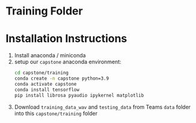 # Training Folder

# Installation Instructions

1. Install anaconda / miniconda
2. setup our `capstone` anaconda environment:
   ```bash
   cd capstone/training
   conda create -n capstone python=3.9
   conda activate capstone
   conda install tensorflow
   pip install librosa pyaudio ipykernel matplotlib
   ```
3. Download `training_data_wav` and `testing_data` from Teams `data` folder into this `capstone/training` folder
